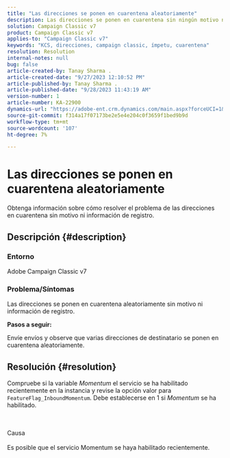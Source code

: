 ```yaml
---
title: "Las direcciones se ponen en cuarentena aleatoriamente"
description: Las direcciones se ponen en cuarentena sin ningún motivo ni información de registro.
solution: Campaign Classic v7
product: Campaign Classic v7
applies-to: "Campaign Classic v7"
keywords: "KCS, direcciones, campaign classic, ímpetu, cuarentena"
resolution: Resolution
internal-notes: null
bug: false
article-created-by: Tanay Sharma .
article-created-date: "9/27/2023 12:10:52 PM"
article-published-by: Tanay Sharma .
article-published-date: "9/28/2023 11:43:19 AM"
version-number: 1
article-number: KA-22900
dynamics-url: "https://adobe-ent.crm.dynamics.com/main.aspx?forceUCI=1&pagetype=entityrecord&etn=knowledgearticle&id=9cab96e6-2e5d-ee11-be6f-6045bd006295"
source-git-commit: f314a17f07173be2e5e4e204c0f3659f1bed9b9d
workflow-type: tm+mt
source-wordcount: '107'
ht-degree: 7%

---
```


# Las direcciones se ponen en cuarentena aleatoriamente


Obtenga información sobre cómo resolver el problema de las direcciones en cuarentena sin motivo ni información de registro.

## Descripción {#description}


### Entorno

Adobe Campaign Classic v7



### Problema/Síntomas

Las direcciones se ponen en cuarentena aleatoriamente sin motivo ni información de registro.



<b>Pasos a seguir:</b>

Envíe envíos y observe que varias direcciones de destinatario se ponen en cuarentena aleatoriamente.


## Resolución {#resolution}


Compruebe si la variable *Momentum* el servicio se ha habilitado recientemente en la instancia y revise la opción valor para `FeatureFlag_InboundMomentum`. Debe establecerse en 1 si *Momentum* se ha habilitado.


<br><br>Causa<br><br>
Es posible que el servicio Momentum se haya habilitado recientemente.


